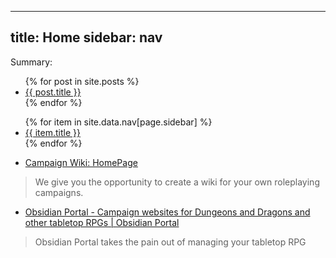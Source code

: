
---
title: Home
sidebar: nav
---
Summary:

<ul>
  {% for post in site.posts %}
    <li>
      <a href="{{ post.url }}">{{ post.title }}</a>
    </li>
  {% endfor %}
</ul>

<ul>
    {% for item in site.data.nav[page.sidebar] %}
      <li><a href="{{ item.url }}">{{ item.title }}</a></li>
    {% endfor %}
</ul>


- [Campaign Wiki: HomePage](https://campaignwiki.org/)
> We give you the opportunity to create a wiki for your own roleplaying campaigns.

- [Obsidian Portal - Campaign websites for Dungeons and Dragons and other tabletop RPGs | Obsidian Portal](https://www.obsidianportal.com/)
> Obsidian Portal takes the pain out of managing your tabletop RPG

